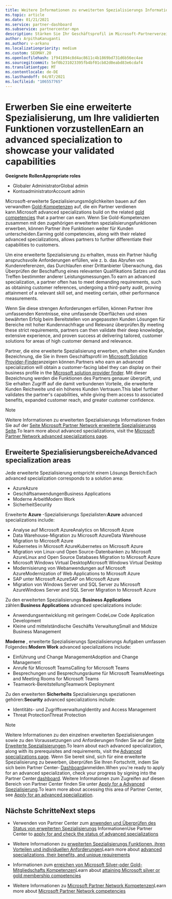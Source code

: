 ```yaml
---
title: Weitere Informationen zu erweiterten Spezialisierungs Informationen
ms.topic: article
ms.date: 01/21/2021
ms.service: partner-dashboard
ms.subservice: partnercenter-mpn
description: Stärken Sie Ihr Geschäftsprofil im Microsoft-Partnerverzeichnis. Erfahren Sie mehr über die erweiterten Spezialisierungsmöglichkeiten, die Sie zusammen mit Ihren vorhandenen Gold-und Silver-Kompetenzen erreichen können.
author: ArpithaKanuganti
ms.author: v-arkanu
ms.localizationpriority: medium
ms.custom: SEOMAY.20
ms.openlocfilehash: 1f941894c8d4ac8611c4b1869bd731d6b56ec4ae
ms.sourcegitcommit: 5ef0b231023395fb4bf01cb82d0eabd83e6cdaf4
ms.translationtype: MT
ms.contentlocale: de-DE
ms.lasthandoff: 04/07/2021
ms.locfileid: "106557765"
---
```

# <a name="earn-an-advanced-specialization-to-showcase-your-validated-capabilities"></a><span data-ttu-id="fecea-104">Erwerben Sie eine erweiterte Spezialisierung, um Ihre validierten Funktionen vorzustellen</span><span class="sxs-lookup"><span data-stu-id="fecea-104">Earn an advanced specialization to showcase your validated capabilities</span></span>

<span data-ttu-id="fecea-105">**Geeignete Rollen**</span><span class="sxs-lookup"><span data-stu-id="fecea-105">**Appropriate roles**</span></span>

- <span data-ttu-id="fecea-106">Globaler Administrator</span><span class="sxs-lookup"><span data-stu-id="fecea-106">Global admin</span></span>
- <span data-ttu-id="fecea-107">Kontoadministrator</span><span class="sxs-lookup"><span data-stu-id="fecea-107">Account admin</span></span>

<span data-ttu-id="fecea-108">Microsoft-erweiterte Spezialisierungsmöglichkeiten bauen auf den verwandten [Gold-Kompetenzen](learn-about-competencies.md) auf, die ein Partner verdienen kann.</span><span class="sxs-lookup"><span data-stu-id="fecea-108">Microsoft advanced specializations build on the related [gold competencies](learn-about-competencies.md) that a partner can earn.</span></span> <span data-ttu-id="fecea-109">Wenn Sie Gold-Kompetenzen zusammen mit den zugehörigen erweiterten spezialisierungsfunktionen erwerben, können Partner ihre Funktionen weiter für Kunden unterscheiden.</span><span class="sxs-lookup"><span data-stu-id="fecea-109">Earning gold competencies, along with their related advanced specializations, allows partners to further differentiate their capabilities to customers.</span></span>

<span data-ttu-id="fecea-110">Um eine erweiterte Spezialisierung zu erhalten, muss ein Partner häufig anspruchsvolle Anforderungen erfüllen, wie z. b. das Abrufen von Kundenreferenzen, das Durchlaufen einer Drittanbieter Überwachung, das Überprüfen der Beschaffung eines relevanten Qualifikations Satzes und das Treffen bestimmter anderer Leistungsmessungen.</span><span class="sxs-lookup"><span data-stu-id="fecea-110">To earn an advanced specialization, a partner often has to meet demanding requirements, such as obtaining customer references, undergoing a third-party audit, proving attainment of a relevant skill set, and meeting certain, other performance measurements.</span></span>

<span data-ttu-id="fecea-111">Wenn Sie diese strengen Anforderungen erfüllen, können Partner ihre umfassenden Kenntnisse, eine umfassende Oberflächen und einen bewährten Erfolg beim Bereitstellen von angepassten Kunden Lösungen für Bereiche mit hoher Kundennachfrage und Relevanz überprüfen.</span><span class="sxs-lookup"><span data-stu-id="fecea-111">By meeting these strict requirements, partners can then validate their deep knowledge, extensive experience, and proven success at delivering tailored, customer solutions for areas of high customer demand and relevance.</span></span>

<span data-ttu-id="fecea-112">Partner, die eine erweiterte Spezialisierung erwerben, erhalten eine Kunden Bezeichnung, die Sie in Ihrem Geschäftsprofil im [Microsoft Solution Provider-Finder](https://www.microsoft.com/solution-providers/home)anzeigen können.</span><span class="sxs-lookup"><span data-stu-id="fecea-112">Partners who earn an advanced specialization will obtain a customer-facing label they can display on their business profile in the [Microsoft solution provider finder](https://www.microsoft.com/solution-providers/home).</span></span> <span data-ttu-id="fecea-113">Mit dieser Bezeichnung werden die Funktionen des Partners genauer überprüft, und Sie erhalten Zugriff auf die damit verbundenen Vorteile, die erweiterte Kunden Reichweite und ein höheres Kunden Vertrauen.</span><span class="sxs-lookup"><span data-stu-id="fecea-113">This label further validates the partner's capabilities, while giving them access to associated benefits, expanded customer reach, and greater customer confidence.</span></span>

> [!NOTE]
> <span data-ttu-id="fecea-114">Weitere Informationen zu erweiterten Spezialisierungs Informationen finden Sie auf der [Seite Microsoft Partner Network erweiterte Spezialisierungs Seite](https://partner.microsoft.com/membership/advanced-specialization).</span><span class="sxs-lookup"><span data-stu-id="fecea-114">To learn more about advanced specializations, visit the [Microsoft Partner Network advanced specializations page](https://partner.microsoft.com/membership/advanced-specialization).</span></span>

## <a name="advanced-specialization-areas"></a><span data-ttu-id="fecea-115">Erweiterte Spezialisierungsbereiche</span><span class="sxs-lookup"><span data-stu-id="fecea-115">Advanced specialization areas</span></span>

<span data-ttu-id="fecea-116">Jede erweiterte Spezialisierung entspricht einem Lösungs Bereich:</span><span class="sxs-lookup"><span data-stu-id="fecea-116">Each advanced specialization corresponds to a solution area:</span></span>

- <span data-ttu-id="fecea-117">Azure</span><span class="sxs-lookup"><span data-stu-id="fecea-117">Azure</span></span>
- <span data-ttu-id="fecea-118">Geschäftsanwendungen</span><span class="sxs-lookup"><span data-stu-id="fecea-118">Business Applications</span></span>
- <span data-ttu-id="fecea-119">Moderne Arbeit</span><span class="sxs-lookup"><span data-stu-id="fecea-119">Modern Work</span></span>
- <span data-ttu-id="fecea-120">Sicherheit</span><span class="sxs-lookup"><span data-stu-id="fecea-120">Security</span></span>

<span data-ttu-id="fecea-121">Erweiterte **Azure** -Spezialisierungs Spezialisten:</span><span class="sxs-lookup"><span data-stu-id="fecea-121">**Azure** advanced specializations include:</span></span>

- <span data-ttu-id="fecea-122">Analyse auf Microsoft Azure</span><span class="sxs-lookup"><span data-stu-id="fecea-122">Analytics on Microsoft Azure</span></span>
- <span data-ttu-id="fecea-123">Data Warehouse-Migration zu Microsoft Azure</span><span class="sxs-lookup"><span data-stu-id="fecea-123">Data Warehouse Migration to Microsoft Azure</span></span>
- <span data-ttu-id="fecea-124">Kubernetes in Microsoft Azure</span><span class="sxs-lookup"><span data-stu-id="fecea-124">Kubernetes on Microsoft Azure</span></span>
- <span data-ttu-id="fecea-125">Migration von Linux-und Open Source-Datenbanken zu Microsoft Azure</span><span class="sxs-lookup"><span data-stu-id="fecea-125">Linux and Open Source Databases Migration to Microsoft Azure</span></span>
- <span data-ttu-id="fecea-126">Microsoft Windows Virtual Desktop</span><span class="sxs-lookup"><span data-stu-id="fecea-126">Microsoft Windows Virtual Desktop</span></span>
- <span data-ttu-id="fecea-127">Modernisierung von Webanwendungen auf Microsoft Azure</span><span class="sxs-lookup"><span data-stu-id="fecea-127">Modernization of Web Applications to Microsoft Azure</span></span>
- <span data-ttu-id="fecea-128">SAP unter Microsoft Azure</span><span class="sxs-lookup"><span data-stu-id="fecea-128">SAP on Microsoft Azure</span></span>
- <span data-ttu-id="fecea-129">Migration von Windows Server und SQL Server zu Microsoft Azure</span><span class="sxs-lookup"><span data-stu-id="fecea-129">Windows Server and SQL Server Migration to Microsoft Azure</span></span>

<span data-ttu-id="fecea-130">Zu den erweiterten Spezialisierungs **Business Applications** zählen:</span><span class="sxs-lookup"><span data-stu-id="fecea-130">**Business Applications** advanced specializations include:</span></span>

- <span data-ttu-id="fecea-131">Anwendungsentwicklung mit geringem Code</span><span class="sxs-lookup"><span data-stu-id="fecea-131">Low Code Application Development</span></span>
- <span data-ttu-id="fecea-132">Kleine und mittelständische Geschäfts Verwaltung</span><span class="sxs-lookup"><span data-stu-id="fecea-132">Small and Midsize Business Management</span></span>

<span data-ttu-id="fecea-133">**Moderne** , erweiterte Spezialisierungs Spezialisierungs Aufgaben umfassen Folgendes:</span><span class="sxs-lookup"><span data-stu-id="fecea-133">**Modern Work** advanced specializations include:</span></span>

- <span data-ttu-id="fecea-134">Einführung und Change Management</span><span class="sxs-lookup"><span data-stu-id="fecea-134">Adoption and Change Management</span></span>
- <span data-ttu-id="fecea-135">Anrufe für Microsoft Teams</span><span class="sxs-lookup"><span data-stu-id="fecea-135">Calling for Microsoft Teams</span></span>
- <span data-ttu-id="fecea-136">Besprechungen und Besprechungsräume für Microsoft Teams</span><span class="sxs-lookup"><span data-stu-id="fecea-136">Meetings and Meeting Rooms for Microsoft Teams</span></span>
- <span data-ttu-id="fecea-137">Teamwork-Bereitstellung</span><span class="sxs-lookup"><span data-stu-id="fecea-137">Teamwork Deployment</span></span>

<span data-ttu-id="fecea-138">Zu den erweiterten **Sicherheits** Spezialisierungs speziationen gehören:</span><span class="sxs-lookup"><span data-stu-id="fecea-138">**Security** advanced specializations include:</span></span>

- <span data-ttu-id="fecea-139">Identitäts- und Zugriffsverwaltung</span><span class="sxs-lookup"><span data-stu-id="fecea-139">Identity and Access Management</span></span>
- <span data-ttu-id="fecea-140">Threat Protection</span><span class="sxs-lookup"><span data-stu-id="fecea-140">Threat Protection</span></span>

> [!NOTE]
> <span data-ttu-id="fecea-141">Weitere Informationen zu den einzelnen erweiterten Spezialisierungen sowie zu den Voraussetzungen und Anforderungen finden Sie auf der [Seite Erweiterte Spezialisierungen](https://partner.microsoft.com/membership/advanced-specialization).</span><span class="sxs-lookup"><span data-stu-id="fecea-141">To learn about each advanced specialization, along with its prerequisites and requirements, visit the [Advanced specializations page](https://partner.microsoft.com/membership/advanced-specialization).</span></span> <span data-ttu-id="fecea-142">Wenn Sie bereit sind, sich für eine erweiterte Spezialisierung zu bewerben, überprüfen Sie Ihren Fortschritt, indem Sie sich beim Partner Center- [Dashboard](https://partner.microsoft.com/dashboard)anmelden.</span><span class="sxs-lookup"><span data-stu-id="fecea-142">When you're ready to apply for an advanced specialization, check your progress by signing into the Partner Center [dashboard](https://partner.microsoft.com/dashboard).</span></span> <span data-ttu-id="fecea-143">Weitere Informationen zum Zugreifen auf diesen Bereich von Partner Center finden Sie unter [Apply for a Advanced Spezialisierung](advanced-specializations-apply.md).</span><span class="sxs-lookup"><span data-stu-id="fecea-143">To learn more about accessing this area of Partner Center, see [Apply for an advanced specialization](advanced-specializations-apply.md).</span></span>

## <a name="next-steps"></a><span data-ttu-id="fecea-144">Nächste Schritte</span><span class="sxs-lookup"><span data-stu-id="fecea-144">Next steps</span></span>

- <span data-ttu-id="fecea-145">Verwenden von Partner Center zum [anwenden und Überprüfen des Status von erweiterten Spezialisierungs](advanced-specializations-apply.md) Informationen</span><span class="sxs-lookup"><span data-stu-id="fecea-145">Use Partner Center to [apply for and check the status of advanced specializations](advanced-specializations-apply.md)</span></span>

- <span data-ttu-id="fecea-146">Weitere Informationen zu [erweiterten Spezialisierungs Funktionen, ihren Vorteilen und individuellen Anforderungen](https://partner.microsoft.com/membership/advanced-specialization)</span><span class="sxs-lookup"><span data-stu-id="fecea-146">Learn more about [advanced specializations, their benefits, and unique requirements](https://partner.microsoft.com/membership/advanced-specialization)</span></span>

- <span data-ttu-id="fecea-147">Informationen zum [erreichen von Microsoft Silver-oder Gold-Mitgliedschafts Kompetenzen](learn-about-competencies.md)</span><span class="sxs-lookup"><span data-stu-id="fecea-147">Learn about [attaining Microsoft silver or gold membership competencies](learn-about-competencies.md)</span></span>

- <span data-ttu-id="fecea-148">Weitere Informationen zu [Microsoft Partner Network Kompetenzen](https://partner.microsoft.com/membership/competencies)</span><span class="sxs-lookup"><span data-stu-id="fecea-148">Learn more about [Microsoft Partner Network competencies](https://partner.microsoft.com/membership/competencies)</span></span>